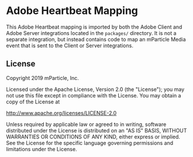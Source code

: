 # Adobe Heartbeat Mapping

This Adobe Heartbeat mapping is imported by both the Adobe Client and Adobe Server integrations located in the `packages/` directory. It is not a separate integration, but instead contains code to map an mParticle Media event that is sent to the Client or Server integrations.

## License

Copyright 2019 mParticle, Inc.

Licensed under the Apache License, Version 2.0 (the "License");
you may not use this file except in compliance with the License.
You may obtain a copy of the License at

http://www.apache.org/licenses/LICENSE-2.0

Unless required by applicable law or agreed to in writing, software
distributed under the License is distributed on an "AS IS" BASIS,
WITHOUT WARRANTIES OR CONDITIONS OF ANY KIND, either express or implied.
See the License for the specific language governing permissions and
limitations under the License.
